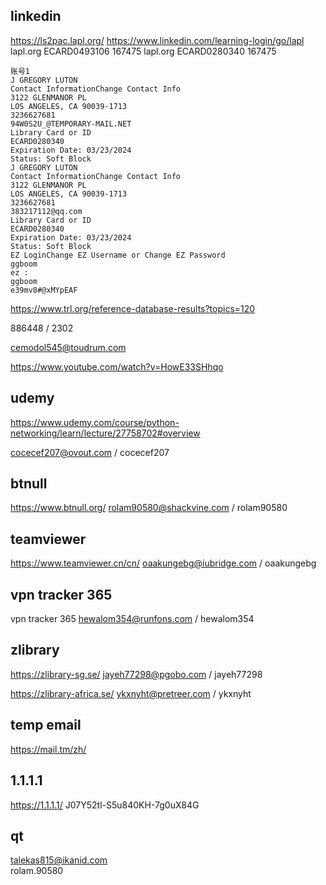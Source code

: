 ## linkedin
https://ls2pac.lapl.org/
https://www.linkedin.com/learning-login/go/lapl
lapl.org ECARD0493106 167475
lapl.org ECARD0280340 167475

```
账号1
J GREGORY LUTON
Contact InformationChange Contact Info
3122 GLENMANOR PL
LOS ANGELES, CA 90039-1713
3236627681
94W0S2U_@TEMPORARY-MAIL.NET
Library Card or ID
ECARD0280340
Expiration Date: 03/23/2024
Status: Soft Block
J GREGORY LUTON
Contact InformationChange Contact Info
3122 GLENMANOR PL
LOS ANGELES, CA 90039-1713
3236627681
383217112@qq.com
Library Card or ID
ECARD0280340
Expiration Date: 03/23/2024
Status: Soft Block
EZ LoginChange EZ Username or Change EZ Password
ggboom
ez :
ggboom
e39mv8#@xMYpEAF
```


	
https://www.trl.org/reference-database-results?topics=120


886448 / 2302

cemodol545@toudrum.com

https://www.youtube.com/watch?v=HowE33SHhqo


## udemy
https://www.udemy.com/course/python-networking/learn/lecture/27758702#overview

cocecef207@ovout.com / cocecef207

## btnull
https://www.btnull.org/
rolam90580@shackvine.com / rolam90580

## teamviewer
https://www.teamviewer.cn/cn/ oaakungebg@iubridge.com / oaakungebg

## vpn tracker 365
vpn tracker 365 hewalom354@runfons.com / hewalom354


## zlibrary
https://zlibrary-sg.se/ jayeh77298@pgobo.com / jayeh77298

https://zlibrary-africa.se/ ykxnyht@pretreer.com / ykxnyht

## temp email
https://mail.tm/zh/

## 1.1.1.1
https://1.1.1.1/ J07Y52tl-S5u840KH-7g0uX84G


## qt
talekas815@ikanid.com  
rolam.90580

